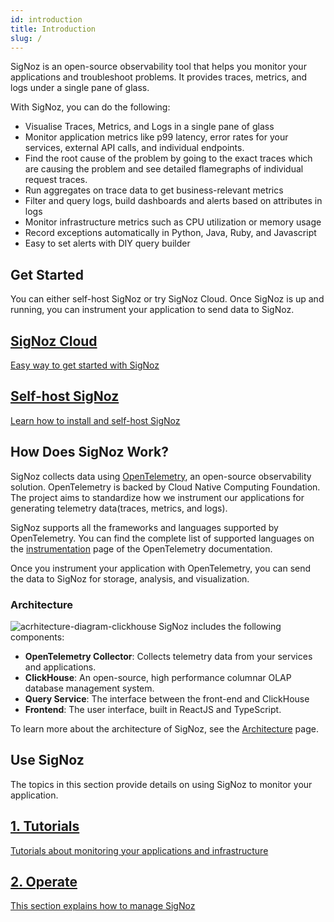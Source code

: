 ```yaml
---
id: introduction
title: Introduction
slug: /
---
```


SigNoz is an open-source observability tool that helps you monitor your applications and troubleshoot problems. It provides traces, metrics, and logs under a single pane of glass.

With SigNoz, you can do the following:

- Visualise Traces, Metrics, and Logs in a single pane of glass
- Monitor application metrics like p99 latency, error rates for your services, external API calls, and individual endpoints.
- Find the root cause of the problem by going to the exact traces which are causing the problem and see detailed flamegraphs of individual request traces.
- Run aggregates on trace data to get business-relevant metrics
- Filter and query logs, build dashboards and alerts based on attributes in logs
- Monitor infrastructure metrics such as CPU utilization or memory usage
- Record exceptions automatically in Python, Java, Ruby, and Javascript
- Easy to set alerts with DIY query builder


## Get Started

You can either self-host SigNoz or try SigNoz Cloud. Once SigNoz is up and running, you can instrument your application to send data to SigNoz.

<div class="row">
 <article class="col col--6">
    <a class="card margin-bottom--lg padding--lg cardContainer_node_modules-@docusaurus-theme-classic-lib-next-theme-DocCard-styles-module cardContainerLink_node_modules-@docusaurus-theme-classic-lib-next-theme-DocCard-styles-module" href="/teams/">
      <h2 class="text--truncate cardTitle_node_modules-@docusaurus-theme-classic-lib-next-theme-DocCard-styles-module" title="SigNoz Cloud">SigNoz Cloud</h2>
      <div class="text--truncate cardDescription_node_modules-@docusaurus-theme-classic-lib-next-theme-DocCard-styles-module" title="Learn how to instrument your application">Easy way to get started with SigNoz</div>
    </a>
  </article>
  <article class="col col--6">
    <a class="card margin-bottom--lg padding--lg cardContainer_node_modules-@docusaurus-theme-classic-lib-next-theme-DocCard-styles-module cardContainerLink_node_modules-@docusaurus-theme-classic-lib-next-theme-DocCard-styles-module" href="/docs/install/">
      <h2 class="text--truncate cardTitle_node_modules-@docusaurus-theme-classic-lib-next-theme-DocCard-styles-module" title="Self-host SigNoz">Self-host SigNoz</h2>
      <div class="text--truncate cardDescription_node_modules-@docusaurus-theme-classic-lib-next-theme-DocCard-styles-module" title="Learn how to install SigNoz ">Learn how to install and self-host SigNoz</div>
    </a>
  </article>
</div>


## How Does SigNoz Work?

SigNoz collects data using <a href = "https://opentelemetry.io/" rel="noopener noreferrer nofollow" target="_blank" >OpenTelemetry</a>, an open-source observability solution. OpenTelemetry is backed by Cloud Native Computing Foundation. The project aims to standardize how we instrument our applications for generating telemetry data(traces, metrics, and logs).

 SigNoz supports all the frameworks and languages supported by OpenTelemetry.  You can find the complete list of supported languages on the <a href = "https://opentelemetry.io/docs/instrumentation/" rel="noopener noreferrer nofollow" target="_blank" >instrumentation</a> page of the OpenTelemetry documentation.

Once you instrument your application with OpenTelemetry, you can send the data to SigNoz for storage, analysis, and visualization.

### Architecture

![acrhitecture-diagram-clickhouse](../static/img/architecture-signoz-clickhouse.svg)
SigNoz includes the following components:
- **OpenTelemetry Collector**: Collects telemetry data from your services and applications.
- **ClickHouse**: An open-source, high performance columnar OLAP database management system. 
- **Query Service**: The interface between the front-end and ClickHouse
- **Frontend**: The user interface, built in ReactJS and TypeScript.

To learn more about the architecture of SigNoz, see the [Architecture](/docs/architecture) page.

## Use SigNoz

The topics in this section provide details on using SigNoz to monitor your application.

<div class="row">
 
  <article class="col col--6">
    <a class="card margin-bottom--lg padding--lg cardContainer_node_modules-@docusaurus-theme-classic-lib-next-theme-DocCard-styles-module cardContainerLink_node_modules-@docusaurus-theme-classic-lib-next-theme-DocCard-styles-module" href="/docs/tutorials">
      <h2 class="text--truncate cardTitle_node_modules-@docusaurus-theme-classic-lib-next-theme-DocCard-styles-module" title="1. Tutorials">1. Tutorials</h2>
      <div class="text--truncate cardDescription_node_modules-@docusaurus-theme-classic-lib-next-theme-DocCard-styles-module" title="Tutorials about monitoring your applications and infrastructure<">Tutorials about monitoring your applications and infrastructure</div>
    </a>
  </article>
  <article class="col col--6">
    <a class="card margin-bottom--lg padding--lg cardContainer_node_modules-@docusaurus-theme-classic-lib-next-theme-DocCard-styles-module cardContainerLink_node_modules-@docusaurus-theme-classic-lib-next-theme-DocCard-styles-module" href="/docs/operate">
      <h2 class="text--truncate cardTitle_node_modules-@docusaurus-theme-classic-lib-next-theme-DocCard-styles-module" title="2. Operate">2. Operate</h2>
      <div class="text--truncate cardDescription_node_modules-@docusaurus-theme-classic-lib-next-theme-DocCard-styles-module" title="This section explains how to manage SigNoz">This section explains how to manage SigNoz</div>
    </a>
  </article>

</div>

